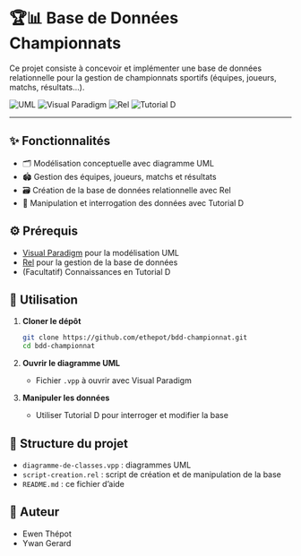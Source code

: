 # 🏆📊 Base de Données Championnats

Ce projet consiste à concevoir et implémenter une base de données relationnelle pour la gestion de championnats sportifs (équipes, joueurs, matchs, résultats…).

![UML](https://img.shields.io/badge/UML-007396?style=for-the-badge&logo=uml&logoColor=white)
![Visual Paradigm](https://img.shields.io/badge/Visual%20Paradigm-FF9800?style=for-the-badge&logo=visual-paradigm&logoColor=white)
![Rel](https://img.shields.io/badge/Rel-4CAF50?style=for-the-badge)
![Tutorial D](https://img.shields.io/badge/Tutorial%20D-2196F3?style=for-the-badge)

---

## ✨ Fonctionnalités

- 🗂️ Modélisation conceptuelle avec diagramme UML
- 🏟️ Gestion des équipes, joueurs, matchs et résultats
- 🗃️ Création de la base de données relationnelle avec Rel
- 💬 Manipulation et interrogation des données avec Tutorial D

## ⚙️ Prérequis

- [Visual Paradigm](https://www.visual-paradigm.com/) pour la modélisation UML
- [Rel](https://reldb.org/) pour la gestion de la base de données
- (Facultatif) Connaissances en Tutorial D

## 🚀 Utilisation

1. **Cloner le dépôt**  
   ```bash
   git clone https://github.com/ethepot/bdd-championnat.git
   cd bdd-championnat
   ```

2. **Ouvrir le diagramme UML**  
   - Fichier `.vpp` à ouvrir avec Visual Paradigm

3. **Manipuler les données**  
   - Utiliser Tutorial D pour interroger et modifier la base

## 📁 Structure du projet

- `diagramme-de-classes.vpp` : diagrammes UML
- `script-creation.rel` : script de création et de manipulation de la base
- `README.md` : ce fichier d’aide

## 👤 Auteur

- Ewen Thépot
- Ywan Gerard
